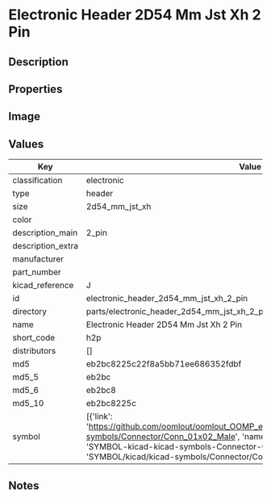 # Electronic Header 2D54 Mm Jst Xh 2 Pin

## Description

## Properties


## Image


## Values

| Key | Value |
| --- | --- |
| classification | electronic |
| type | header |
| size | 2d54_mm_jst_xh |
| color |  |
| description_main | 2_pin |
| description_extra |  |
| manufacturer |  |
| part_number |  |
| kicad_reference | J |
| id | electronic_header_2d54_mm_jst_xh_2_pin |
| directory | parts/electronic_header_2d54_mm_jst_xh_2_pin |
| name | Electronic Header 2D54 Mm Jst Xh 2 Pin |
| short_code | h2p |
| distributors | [] |
| md5 | eb2bc8225c22f8a5bb71ee686352fdbf |
| md5_5 | eb2bc |
| md5_6 | eb2bc8 |
| md5_10 | eb2bc8225c |
| symbol | [{'link': 'https://github.com/oomlout/oomlout_OOMP_eda_V2/tree/main/SYMBOL/kicad/kicad-symbols/Connector/Conn_01x02_Male', 'name': 'Connector : Conn_01x02_Male', 'id': 'SYMBOL-kicad-kicad-symbols-Connector-Conn_01x02_Male', 'directory': 'SYMBOL/kicad/kicad-symbols/Connector/Conn_01x02_Male/'}] |

## Notes

